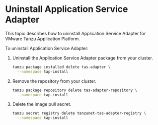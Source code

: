 # Uninstall Application Service Adapter

This topic describes how to uninstall Application Service Adapter for VMware Tanzu Application Platform.

To uninstall Application Service Adapter:

1. Uninstall the Application Service Adapter package from your cluster.

    ```bash
    tanzu package installed delete tas-adapter \
      --namespace tap-install
    ```

1. Remove the repository from your cluster.

    ```bash
    tanzu package repository delete tas-adapter-repository \
      --namespace tap-install
    ```

1. Delete the image pull secret.

    ```bash
    tanzu secret registry delete tanzunet-tas-adapter-registry \
      --namespace tap-install
    ```
